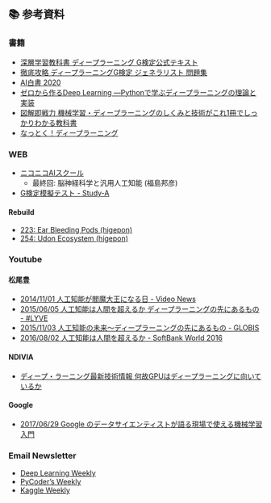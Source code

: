 ## :books: 参考資料

### 書籍
- [深層学習教科書 ディープラーニング G検定公式テキスト](https://www.shoeisha.co.jp/book/detail/9784798157559)
- [徹底攻略 ディープラーニングG検定 ジェネラリスト 問題集](https://book.impress.co.jp/books/1118101076)
- [AI白書 2020](https://www.ipa.go.jp/ikc/publish/ai_hakusyo.html)
- [ゼロから作るDeep Learning ―Pythonで学ぶディープラーニングの理論と実装](https://www.oreilly.co.jp/books/9784873117584/)
- [図解即戦力
機械学習・ディープラーニングのしくみと技術がこれ1冊でしっかりわかる教科書](https://gihyo.jp/book/2019/978-4-297-10640-9)
- [なっとく！ディープラーニング](https://www.shoeisha.co.jp/book/detail/9784798166247)

### WEB
- [ニコニコAIスクール](http://nico2.ai/)
  - 最終回: 脳神経科学と汎用人工知能 (福島邦彦)
- [G検定模擬テスト - Study-A](http://study-ai.com/generalist/)

#### Rebuild
- [223: Ear Bleeding Pods (higepon)](https://rebuild.fm/223/#t=00:00)
- [254: Udon Ecosystem (higepon)](https://rebuild.fm/254/#t=36:24)

### Youtube

#### 松尾豊
- [2014/11/01 人工知能が閻魔大王になる日 - Video News](https://www.youtube.com/watch?v=U-O4eINZNXE)
- [2015/06/05 人工知能は人間を超えるか ディープラーニングの先にあるもの - #LYVE](https://www.youtube.com/watch?v=lqywEafvq_Q)
- [2015/11/03 人工知能の未来～ディープラーニングの先にあるもの - GLOBIS](https://www.youtube.com/watch?v=GbmKWY7SLng)
- [2016/08/02 人工知能は人間を超えるか - SoftBank World 2016](https://www.youtube.com/watch?v=7bvfl_M5vPQ)

#### NDIVIA
- [ディープ・ラーニング最新技術情報 何故GPUはディープラーニングに向いているか](https://www.youtube.com/watch?v=1aHQ2tVVlj8)

#### Google
- [2017/06/29 Google のデータサイエンティストが語る現場で使える機械学習入門](https://www.youtube.com/watch?v=PARsDyRJMWE)

### Email Newsletter

- [Deep Learning Weekly](https://www.deeplearningweekly.com/)
- [PyCoder’s Weekly](https://pycoders.com/)
- [Kaggle Weekly](https://www.getrevue.co/profile/upura)
